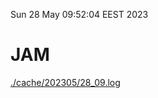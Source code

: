 Sun 28 May 09:52:04 EEST 2023
# JAM
<a href='./cache/202305/28_09.log'>./cache/202305/28_09.log</a>
